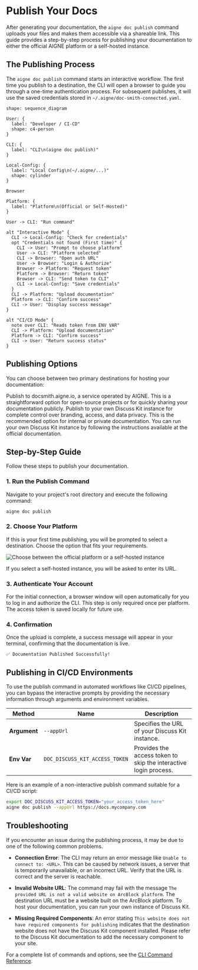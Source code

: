 # Publish Your Docs

After generating your documentation, the `aigne doc publish` command uploads your files and makes them accessible via a shareable link. This guide provides a step-by-step process for publishing your documentation to either the official AIGNE platform or a self-hosted instance.

## The Publishing Process

The `aigne doc publish` command starts an interactive workflow. The first time you publish to a destination, the CLI will open a browser to guide you through a one-time authentication process. For subsequent publishes, it will use the saved credentials stored in `~/.aigne/doc-smith-connected.yaml`.

```d2 The Publishing Workflow icon=lucide:upload-cloud
shape: sequence_diagram

User: {
  label: "Developer / CI-CD"
  shape: c4-person
}

CLI: {
  label: "CLI\n(aigne doc publish)"
}

Local-Config: {
  label: "Local Config\n(~/.aigne/...)"
  shape: cylinder
}

Browser

Platform: {
  label: "Platform\n(Official or Self-Hosted)"
}

User -> CLI: "Run command"

alt "Interactive Mode" {
  CLI -> Local-Config: "Check for credentials"
  opt "Credentials not found (First time)" {
    CLI -> User: "Prompt to choose platform"
    User -> CLI: "Platform selected"
    CLI -> Browser: "Open auth URL"
    User -> Browser: "Login & Authorize"
    Browser -> Platform: "Request token"
    Platform -> Browser: "Return token"
    Browser -> CLI: "Send token to CLI"
    CLI -> Local-Config: "Save credentials"
  }
  CLI -> Platform: "Upload documentation"
  Platform -> CLI: "Confirm success"
  CLI -> User: "Display success message"
}

alt "CI/CD Mode" {
  note over CLI: "Reads token from ENV VAR"
  CLI -> Platform: "Upload documentation"
  Platform -> CLI: "Confirm success"
  CLI -> User: "Return success status"
}
```

## Publishing Options

You can choose between two primary destinations for hosting your documentation:

<x-cards data-columns="2">
  <x-card data-title="Official Platform" data-icon="lucide:globe">
    Publish to docsmith.aigne.io, a service operated by AIGNE. This is a straightforward option for open-source projects or for quickly sharing your documentation publicly.
  </x-card>
  <x-card data-title="Self-Hosted Instance" data-icon="lucide:server">
    Publish to your own Discuss Kit instance for complete control over branding, access, and data privacy. This is the recommended option for internal or private documentation. You can run your own Discuss Kit instance by following the instructions available at the official documentation.
  </x-card>
</x-cards>

## Step-by-Step Guide

Follow these steps to publish your documentation.

### 1. Run the Publish Command

Navigate to your project's root directory and execute the following command:

```bash Terminal icon=lucide:terminal
aigne doc publish
```

### 2. Choose Your Platform

If this is your first time publishing, you will be prompted to select a destination. Choose the option that fits your requirements.

![Choose between the official platform or a self-hosted instance](https://docsmith.aigne.io/image-bin/uploads/9fd929060b5abe13d0_3cf5eb7aea85aa.png)

If you select a self-hosted instance, you will be asked to enter its URL.

### 3. Authenticate Your Account

For the initial connection, a browser window will open automatically for you to log in and authorize the CLI. This step is only required once per platform. The access token is saved locally for future use.

### 4. Confirmation

Once the upload is complete, a success message will appear in your terminal, confirming that the documentation is live.

```
✅ Documentation Published Successfully!
```

## Publishing in CI/CD Environments

To use the publish command in automated workflows like CI/CD pipelines, you can bypass the interactive prompts by providing the necessary information through arguments and environment variables.

| Method | Name | Description |
|---|---|---|
| **Argument** | `--appUrl` | Specifies the URL of your Discuss Kit instance. |
| **Env Var** | `DOC_DISCUSS_KIT_ACCESS_TOKEN` | Provides the access token to skip the interactive login process. |

Here is an example of a non-interactive publish command suitable for a CI/CD script:

```bash CI/CD Example icon=lucide:workflow
export DOC_DISCUSS_KIT_ACCESS_TOKEN="your_access_token_here"
aigne doc publish --appUrl https://docs.mycompany.com
```

## Troubleshooting

If you encounter an issue during the publishing process, it may be due to one of the following common problems.

- **Connection Error**: The CLI may return an error message like `Unable to connect to: <URL>`. This can be caused by network issues, a server that is temporarily unavailable, or an incorrect URL. Verify that the URL is correct and the server is reachable.

- **Invalid Website URL**: The command may fail with the message `The provided URL is not a valid website on ArcBlock platform`. The destination URL must be a website built on the ArcBlock platform. To host your documentation, you can run your own instance of Discuss Kit.

- **Missing Required Components**: An error stating `This website does not have required components for publishing` indicates that the destination website does not have the Discuss Kit component installed. Please refer to the Discuss Kit documentation to add the necessary component to your site.

For a complete list of commands and options, see the [CLI Command Reference](./cli-reference.md).